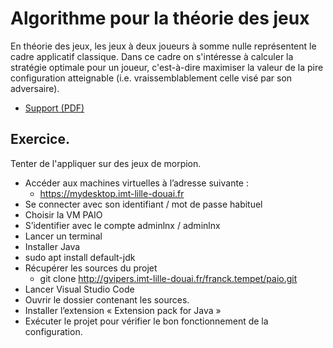 # Algorithme pour la théorie des jeux

En théorie des jeux, les jeux à deux joueurs à somme nulle représentent le cadre applicatif classique.
Dans ce cadre on s'intéresse à calculer la stratégie optimale pour un joueur, c'est-à-dire maximiser la valeur de la pire configuration atteignable (i.e. vraissemblablement celle visé par son adversaire).

- [Support (PDF)](https://raw.githubusercontent.com/ceri-num/fa-paio/master/support/Minmax-MCTS-AlphaZero.pdf)

## Exercice.

Tenter de l'appliquer sur des jeux de morpion.

- Accéder aux machines virtuelles à l’adresse suivante :
    * https://mydesktop.imt-lille-douai.fr
- Se connecter avec son identifiant / mot de passe habituel
- Choisir la VM PAIO
- S’identifier avec le compte adminlnx / adminlnx
- Lancer un terminal
- Installer Java
- sudo apt install default-jdk
- Récupérer les sources du projet
    * git clone http://gvipers.imt-lille-douai.fr/franck.tempet/paio.git
- Lancer Visual Studio Code
- Ouvrir le dossier contenant les sources.
- Installer l’extension « Extension pack for Java »
- Exécuter le projet pour vérifier le bon fonctionnement de la configuration.
